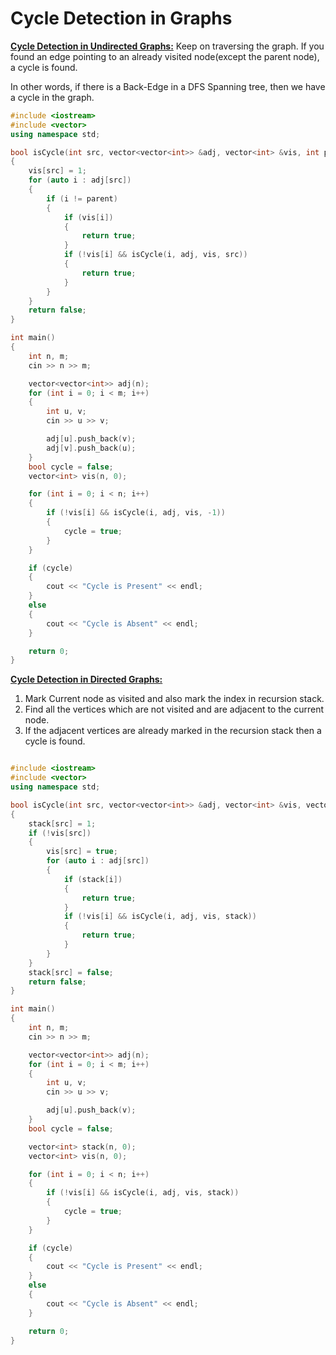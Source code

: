 # Cycle Detection in Graphs


<ins>**Cycle Detection in Undirected Graphs:**</ins> 
Keep on traversing the graph. If you found an edge pointing to an already visited node(except the
parent node), a cycle is found.

In other words, if there is a Back-Edge in a DFS Spanning tree, then we have a cycle in the graph.

```cpp
#include <iostream>
#include <vector>
using namespace std;

bool isCycle(int src, vector<vector<int>> &adj, vector<int> &vis, int parent)
{
    vis[src] = 1;
    for (auto i : adj[src])
    {
        if (i != parent)
        {
            if (vis[i])
            {
                return true;
            }
            if (!vis[i] && isCycle(i, adj, vis, src))
            {
                return true;
            }
        }
    }
    return false;
}

int main()
{
    int n, m;
    cin >> n >> m;

    vector<vector<int>> adj(n);
    for (int i = 0; i < m; i++)
    {
        int u, v;
        cin >> u >> v;

        adj[u].push_back(v);
        adj[v].push_back(u);
    }
    bool cycle = false;
    vector<int> vis(n, 0);

    for (int i = 0; i < n; i++)
    {
        if (!vis[i] && isCycle(i, adj, vis, -1))
        {
            cycle = true;
        }
    }

    if (cycle)
    {
        cout << "Cycle is Present" << endl;
    }
    else
    {
        cout << "Cycle is Absent" << endl;
    }

    return 0;
}

```

<ins>**Cycle Detection in Directed Graphs:**</ins> 
1. Mark Current node as visited and also mark the index in recursion stack.
1. Find all the vertices which are not visited and are adjacent to the current node.
1. If the adjacent vertices are already marked in the recursion stack then a cycle is found.

```cpp

#include <iostream>
#include <vector>
using namespace std;

bool isCycle(int src, vector<vector<int>> &adj, vector<int> &vis, vector<int> &stack)
{
    stack[src] = 1;
    if (!vis[src])
    {
        vis[src] = true;
        for (auto i : adj[src])
        {
            if (stack[i])
            {
                return true;
            }
            if (!vis[i] && isCycle(i, adj, vis, stack))
            {
                return true;
            }
        }
    }
    stack[src] = false;
    return false;
}

int main()
{
    int n, m;
    cin >> n >> m;

    vector<vector<int>> adj(n);
    for (int i = 0; i < m; i++)
    {
        int u, v;
        cin >> u >> v;

        adj[u].push_back(v);
    }
    bool cycle = false;

    vector<int> stack(n, 0);
    vector<int> vis(n, 0);

    for (int i = 0; i < n; i++)
    {
        if (!vis[i] && isCycle(i, adj, vis, stack))
        {
            cycle = true;
        }
    }

    if (cycle)
    {
        cout << "Cycle is Present" << endl;
    }
    else
    {
        cout << "Cycle is Absent" << endl;
    }

    return 0;
}

```